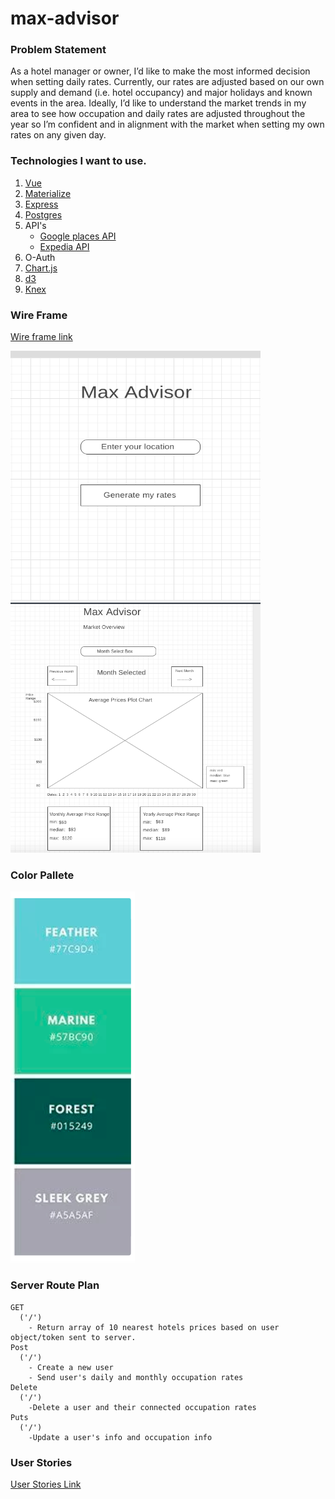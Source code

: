 # max-advisor


### Problem Statement

<p>As a hotel manager or owner, I’d like to make the most informed decision when setting daily rates. Currently, our rates are adjusted based on our own supply and demand (i.e. hotel occupancy) and major holidays and known events in the area. Ideally, I’d like to understand the market trends in my area to see how occupation and daily rates are adjusted throughout the year so I’m confident and in alignment with the market when setting my own rates on any given day.</p>


### Technologies I want to use.
1. [Vue](https://vuejs.org/)
2. [Materialize](https://materializecss.com/)
3. [Express](https://expressjs.com/)
4. [Postgres](https://www.postgresql.org/)
5. API's
    * [Google places API](https://developers.google.com/places/web-service/intro)
    * [Expedia API](https://developer.expediapartnersolutions.com/documentation/rapid-content-docs-2-2/)
6. O-Auth
7. [Chart.js](https://www.chartjs.org/)
8. [d3](https://d3js.org/)
9. [Knex](https://knexjs.org/)

### Wire Frame
[Wire frame link](https://trello.com/c/lQMXS1IH/13-https-wireframecc-pro-edit-236267)

<img alt = 'home-page' src = 'https://raw.githubusercontent.com/LTTrujillo/max-advisor/master/src/assets/home-page.png' width=400 height=400/>
<img alt = 'analytics-page' src='https://raw.githubusercontent.com/LTTrujillo/max-advisor/master/src/assets/analytics-page.png' width=400 height=400/>

### Color Pallete

<img alt = 'color-pallete' src = 'https://raw.githubusercontent.com/LTTrujillo/max-advisor/master/src/assets/color-pallete.png'>

### Server Route Plan
```
GET
  ('/')
    - Return array of 10 nearest hotels prices based on user object/token sent to server.
Post
  ('/')
    - Create a new user
    - Send user's daily and monthly occupation rates 
Delete        
  ('/')
    -Delete a user and their connected occupation rates
Puts 
  ('/')
    -Update a user's info and occupation info    
```
### User Stories
[User Stories Link](https://trello.com/b/7VoaR6Jo/maxadvisor)



